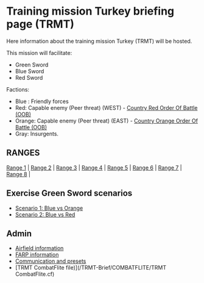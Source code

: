 # Training mission Turkey briefing page (TRMT)

Here information about the training mission Turkey (TRMT) will be hosted.

This mission will facilitate:
- Green Sword
- Blue Sword
- Red Sword 


Factions:
- Blue : Friendly forces
- Red: Capable enemy (Peer threat) (WEST)  - [Country Red Order Of Battle (OOB)](/TRMT-Brief/ENEMY/Red.html) 
- Orange: Capable enemy (Peer threat) (EAST) - [Country Orange Order Of Battle (OOB)](/TRMT-Brief/ENEMY/Orange.html)
- Gray: Insurgents.


## RANGES
[Range 1](/TRMT-Brief/RANGES/Range1.html) | 
[Range 2](/TRMT-Brief/RANGES/Range2.html) | 
[Range 3](/TRMT-Brief/RANGES/Range3.html) | 
[Range 4](/TRMT-Brief/RANGES/Range4.html) | 
[Range 5](/TRMT-Brief/RANGES/Range5.html) | 
[Range 6](/TRMT-Brief/RANGES/Range6.html) | 
[Range 7](/TRMT-Brief/RANGES/Range7.html) | 
[Range 8](/TRMT-Brief/RANGES/Range8.html) | 


## Exercise Green Sword scenarios
- [Scenario 1: Blue vs Orange](/TRMT-Brief/SCENARIOS/Scenario1.html) 
- [Scenario 2: Blue vs Red](/TRMT-Brief/SCENARIOS/Scenario2.html) 


## Admin
- [Airfield information](/TRMT-Brief/PAGES/Airfields.html) 
- [FARP information](/TRMT-Brief/PAGES/Farps.html) 
- [Communication and presets](/TRMT-Brief/COMMUNICATION/PRESETS.html)
- [TRMT CombatFlite file)](/TRMT-Brief/COMBATFLITE/TRMT CombatFlite.cf)
